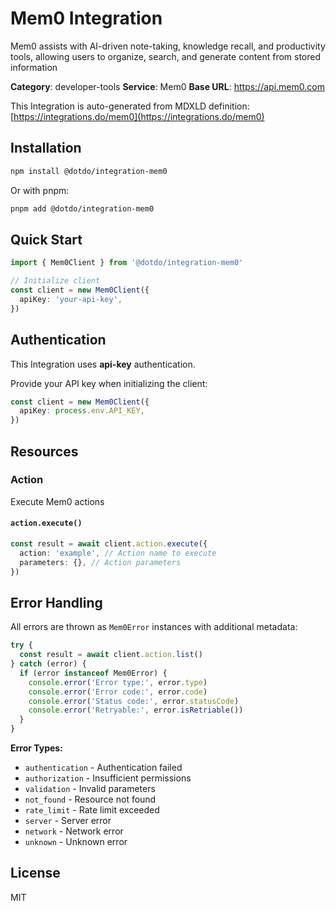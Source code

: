 # Mem0 Integration

Mem0 assists with AI-driven note-taking, knowledge recall, and productivity tools, allowing users to organize, search, and generate content from stored information

**Category**: developer-tools
**Service**: Mem0
**Base URL**: https://api.mem0.com

This Integration is auto-generated from MDXLD definition: [https://integrations.do/mem0](https://integrations.do/mem0)

## Installation

```bash
npm install @dotdo/integration-mem0
```

Or with pnpm:

```bash
pnpm add @dotdo/integration-mem0
```

## Quick Start

```typescript
import { Mem0Client } from '@dotdo/integration-mem0'

// Initialize client
const client = new Mem0Client({
  apiKey: 'your-api-key',
})
```

## Authentication

This Integration uses **api-key** authentication.

Provide your API key when initializing the client:

```typescript
const client = new Mem0Client({
  apiKey: process.env.API_KEY,
})
```

## Resources

### Action

Execute Mem0 actions

#### `action.execute()`

```typescript
const result = await client.action.execute({
  action: 'example', // Action name to execute
  parameters: {}, // Action parameters
})
```

## Error Handling

All errors are thrown as `Mem0Error` instances with additional metadata:

```typescript
try {
  const result = await client.action.list()
} catch (error) {
  if (error instanceof Mem0Error) {
    console.error('Error type:', error.type)
    console.error('Error code:', error.code)
    console.error('Status code:', error.statusCode)
    console.error('Retryable:', error.isRetriable())
  }
}
```

**Error Types:**

- `authentication` - Authentication failed
- `authorization` - Insufficient permissions
- `validation` - Invalid parameters
- `not_found` - Resource not found
- `rate_limit` - Rate limit exceeded
- `server` - Server error
- `network` - Network error
- `unknown` - Unknown error

## License

MIT
